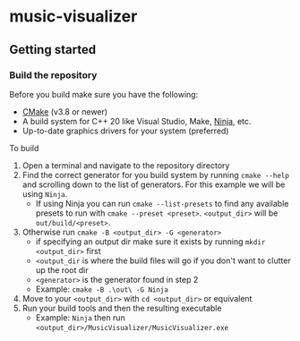 # music-visualizer

## Getting started

### Build the repository

Before you build make sure you have the following:
- [CMake](https://cmake.org/) (v3.8 or newer)
- A build system for C++ 20 like Visual Studio, Make, [Ninja](https://ninja-build.org/), etc.
- Up-to-date graphics drivers for your system (preferred)

To build
1. Open a terminal and navigate to the repository directory
1. Find the correct generator for you build system by running `cmake --help` and scrolling down to the list of generators. For this example we will be using `Ninja`.
    - If using Ninja you can run `cmake --list-presets` to find any available presets to run with `cmake --preset <preset>`. `<output_dir>` will be `out/build/<preset>`. 
1. Otherwise run `cmake -B <output_dir> -G <generator>`
    - if specifying an output dir make sure it exists by running `mkdir <output_dir>` first
    - `<output_dir` is where the build files will go if you don't want to clutter up the root dir
    - `<generator>` is the generator found in step 2
    - Example: `cmake -B .\out\ -G Ninja`
1. Move to your `<output_dir>` with `cd <output_dir>` or equivalent
1. Run your build tools and then the resulting executable
    - Example: `Ninja` then run `<output_dir>/MusicVisualizer/MusicVisualizer.exe`
